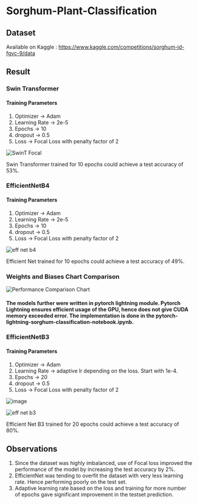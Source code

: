 # Sorghum-Plant-Classification

## Dataset
Available on Kaggle : https://www.kaggle.com/competitions/sorghum-id-fgvc-9/data

## Result

### Swin Transformer

#### Training Parameters
1. Optimizer -> Adam
2. Learning Rate -> 2e-5
3. Epochs -> 10
4. dropout -> 0.5
5. Loss -> Focal Loss with penalty factor of 2

![SwinT Focal](https://user-images.githubusercontent.com/45042726/161034604-b42265b3-8d2f-4509-b184-64b788badf89.jpg)

Swin Transformer trained for 10 epochs could achieve a test accuracy of 53%.

### EfficientNetB4

#### Training Parameters
1. Optimizer -> Adam
2. Learning Rate -> 2e-5
3. Epochs -> 10
4. dropout -> 0.5
5. Loss -> Focal Loss with penalty factor of 2

![eff net b4](https://user-images.githubusercontent.com/45042726/161035854-550be355-7f81-471e-96cf-ce1586d633ad.jpg)

Efficient Net trained for 10 epochs could achieve a test accuracy of 49%.

### Weights and Biases Chart Comparison
![Performance Comparison Chart](https://user-images.githubusercontent.com/45042726/161035988-1d08fd15-8d4e-46c7-ab51-a379133a8757.png)

#### The models further were written in pytorch lightning module. Pytorch Lightning ensures efficient usage of the GPU, hence does not give CUDA memory exceeded error. The implementation is done in the pytorch-lightning-sorghum-classification-notebook.ipynb.

### EfficientNetB3

#### Training Parameters
1. Optimizer -> Adam
2. Learning Rate -> adaptive lr depending on the loss. Start with 1e-4.
3. Epochs -> 20
4. dropout -> 0.5
5. Loss -> Focal Loss with penalty factor of 2

![image](https://user-images.githubusercontent.com/45042726/161562522-913af5c7-11a2-4acb-ac64-57fc24018238.png)

![eff net b3](https://user-images.githubusercontent.com/45042726/161560275-29615bc7-5f83-4dde-8e89-e947c6eb706f.png)

Efficient Net B3 trained for 20 epochs could achieve a test accuracy of 80%.

## Observations
1. Since the dataset was highly imbalanced, use of Focal loss improved the performance of the model by increasing the test accuracy by 2%.
2. EfficientNet was tending to overfit the dataset with very less learning rate. Hence performing poorly on the test set.
3. Adaptive learning rate based on the loss and training for more number of epochs gave significant improvement in the testset prediction.

